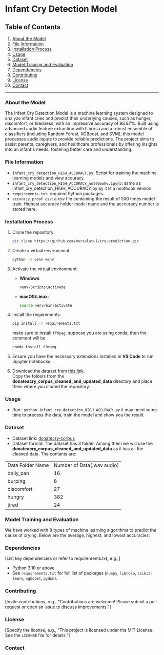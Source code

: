 # Infant Cry Detection Model


## Table of Contents

1. [About the Model](#about-the-model)
2. [File Information](#file-information)
3. [Installation Process](#installation-process)
4. [Usage](#usage)
5. [Dataset](#dataset)
6. [Model Training and Evaluation](#model-training-and-evaluation)
7. [Dependencies](#dependencies)
8. [Contributing](#contributing)
9. [License](#license)
10. [Contact](#contact)

---

### About the Model

The Infant Cry Detection Model is a machine learning system designed to analyze infant cries and predict their underlying causes, such as hunger, discomfort, or tiredness, with an impressive accuracy of 98.67%. Built using advanced audio feature extraction with Librosa and a robust ensemble of classifiers (including Random Forest, XGBoost, and SVM), this model processes audio inputs to provide reliable predictions. The project aims to assist parents, caregivers, and healthcare professionals by offering insights into an infant's needs, fostering better care and understanding.

### File Information

- `infant_cry_detection_HIGH_ACCURACY.py`: Script for training the machine learning models and view accuracy.
- `infant_cry_detection_HIGH_ACCURACY_notebookv.ipynb`: same as infant_cry_detection_HIGH_ACCURACY.py by it is a nootbook version.
- `requirements.txt`: required Python packages.
- `accuracy_proof.csv`: a csv file containing the result of 500 times model train. Highest accuracy holder model name and the acccuracy number is stored here.

### Installation Process
1. Clone the repository:  
   ```bash
   git clone https://github.com/mursalatul/cry-prediction.git
   ```

2. Create a virtual environment:  
   ```bash
   python -m venv venv
   ```

3. Activate the virtual environment:  
   - **Windows**:  
     ```bash
     venv\Scripts\activate
     ```
   - **macOS/Linux**:  
     ```bash
     source venv/bin/activate
     ```

4. Install the requirements:  
   ```bash
   pip install -r requirements.txt
   ```
   make sure to install `ffmpeg`. suppose you are using conda, then the comment will be
   ```bash
   conda install ffmpeg
   ```

5. Ensure you have the necessary extensions installed in **VS Code** to run Jupyter notebooks.

6. Download the dataset from [this link](https://github.com/gveres/donateacry-corpus).  
   Copy the folders from the <b>donateacry_corpus_cleaned_and_updated_data</b> directory and place them where you cloned the repository.


### Usage
- Run : `python infant_cry_detection_HIGH_ACCURACY.py`
it may need some time to precess the data, train the model and show you the result.

### Dataset
- Dataset link: [donatecry-corpus](https://github.com/gveres/donateacry-corpus)
- Dataset format: The dataset has 3 folder. Among them we will use the <b>donateacry_corpus_cleaned_and_updated_data</b> as it has all the cleaned data. The contants are:
<table>
   <tr>
      <td>Data Folder Name</td>
      <td>Number of Data(.wav audio)</td>
   </tr>
   <tr>
      <td>belly_pan</td>
      <td>16</td>
   </tr>
   <tr>
      <td>burping</td>
      <td>8</td>
   </tr>
   <tr>
      <td>discomfort</td>
      <td>27</td>
   </tr>
   <tr>
      <td>hungry</td>
      <td>382</td>
   </tr>
   <tr>
      <td>tired</td>
      <td>24</td>
   </tr>
</table>

### Model Training and Evaluation
We have worked with 8 types of machine learning algorithms to predict the cause of crying. Below are the average, highest, and lowest accuracies:


### Dependencies
[List key dependencies or refer to requirements.txt, e.g.,]
- Python 3.10 or above
- See `requirements.txt` for full list of packages (`numpy`, `librosa`, `scikit-learn`, `xgboost`, `pydub`).

### Contributing
[Invite contributions, e.g., "Contributions are welcome! Please submit a pull request or open an issue to discuss improvements."]

### License
[Specify the license, e.g., "This project is licensed under the MIT License. See the `LICENSE` file for details."]

### Contact
